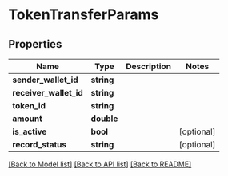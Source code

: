 # TokenTransferParams

## Properties
Name | Type | Description | Notes
------------ | ------------- | ------------- | -------------
**sender_wallet_id** | **string** |  | 
**receiver_wallet_id** | **string** |  | 
**token_id** | **string** |  | 
**amount** | **double** |  | 
**is_active** | **bool** |  | [optional] 
**record_status** | **string** |  | [optional] 

[[Back to Model list]](../README.md#documentation-for-models) [[Back to API list]](../README.md#documentation-for-api-endpoints) [[Back to README]](../README.md)


